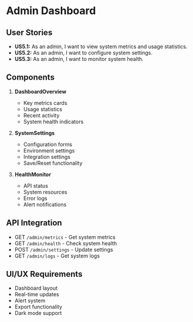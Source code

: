 # Admin Dashboard

## User Stories

- **US5.1:** As an admin, I want to view system metrics and usage statistics.
- **US5.2:** As an admin, I want to configure system settings.
- **US5.3:** As an admin, I want to monitor system health.

## Components

1. **DashboardOverview**
   - Key metrics cards
   - Usage statistics
   - Recent activity
   - System health indicators

2. **SystemSettings**
   - Configuration forms
   - Environment settings
   - Integration settings
   - Save/Reset functionality

3. **HealthMonitor**
   - API status
   - System resources
   - Error logs
   - Alert notifications

## API Integration

- GET `/admin/metrics` - Get system metrics
- GET `/admin/health` - Check system health
- POST `/admin/settings` - Update settings
- GET `/admin/logs` - Get system logs

## UI/UX Requirements

- Dashboard layout
- Real-time updates
- Alert system
- Export functionality
- Dark mode support
